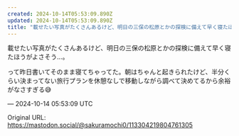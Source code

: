 ```yaml
---
created: 2024-10-14T05:53:09.890Z
updated: 2024-10-14T05:53:09.890Z
title: "載せたい写真がたくさんあるけど、明日の三保の松原とかの探検に備えて早く寝たほうがよさそう…。って昨日書いてそのまま寝てちゃってた。朝はちゃんと起きられたけど、半[...]"
---
```


<p>載せたい写真がたくさんあるけど、明日の三保の松原とかの探検に備えて早く寝たほうがよさそう…。</p><p>って昨日書いてそのまま寝てちゃってた。朝はちゃんと起きられたけど、半分くらい決まってない旅行プランを休憩なしで移動しながら調べて決めてるから余裕がなさすぎる😅</p>

&mdash; 2024-10-14 05:53:09 UTC

Original URL: https://mastodon.social/@sakuramochi0/113304219804761305

